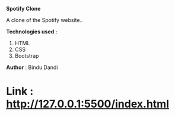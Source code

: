 <b>Spotify Clone</b>
 
A clone of the Spotify website..

<b>Technologies used :</b>

1. HTML
2. CSS
3. Bootstrap

<b>Author</b> : Bindu Dandi

# Link : http://127.0.0.1:5500/index.html
